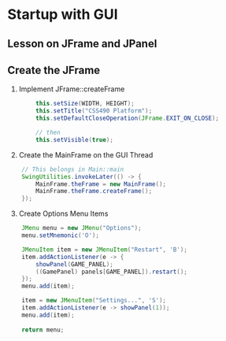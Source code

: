 # Startup with GUI

## Lesson on JFrame and JPanel

## Create the JFrame
1. Implement JFrame::createFrame
```java
        this.setSize(WIDTH, HEIGHT);
        this.setTitle("CSS490 Platform");
        this.setDefaultCloseOperation(JFrame.EXIT_ON_CLOSE);

        // then
        this.setVisible(true);
```
2. Create the MainFrame on the GUI Thread
```java
    // This belongs in Main::main
    SwingUtilities.invokeLater(() -> {
        MainFrame.theFrame = new MainFrame();
        MainFrame.theFrame.createFrame();
    });
```

3. Create Options Menu Items
```java
    JMenu menu = new JMenu("Options");
    menu.setMnemonic('O');

    JMenuItem item = new JMenuItem("Restart", 'B');
    item.addActionListener(e -> {
        showPanel(GAME_PANEL);
        ((GamePanel) panels[GAME_PANEL]).restart();
    });
    menu.add(item);

    item = new JMenuItem("Settings...", 'S');
    item.addActionListener(e -> showPanel(1));
    menu.add(item);
    
    return menu;
```
